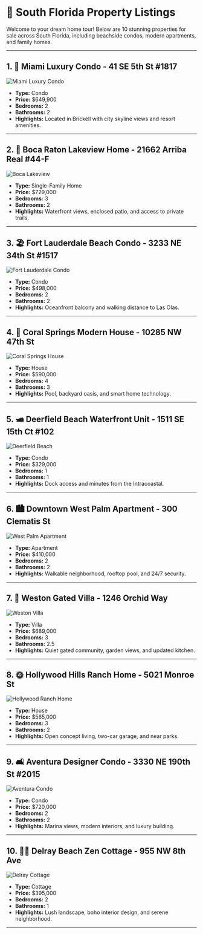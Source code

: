 # 🌴 South Florida Property Listings

Welcome to your dream home tour! Below are 10 stunning properties for sale across South Florida, including beachside condos, modern apartments, and family homes.

---

## 1. 🌇 Miami Luxury Condo - 41 SE 5th St #1817
![Miami Luxury Condo](sandbox:/mnt/data/generated_image_0.png)

- **Type:** Condo  
- **Price:** $649,900  
- **Bedrooms:** 2  
- **Bathrooms:** 2  
- **Highlights:** Located in Brickell with city skyline views and resort amenities.

---

## 2. 🌴 Boca Raton Lakeview Home - 21662 Arriba Real #44-F
![Boca Lakeview](sandbox:/mnt/data/generated_image_1.png)

- **Type:** Single-Family Home  
- **Price:** $729,000  
- **Bedrooms:** 3  
- **Bathrooms:** 2  
- **Highlights:** Waterfront views, enclosed patio, and access to private trails.

---

## 3. 🏖️ Fort Lauderdale Beach Condo - 3233 NE 34th St #1517
![Fort Lauderdale Condo](sandbox:/mnt/data/generated_image_2.png)

- **Type:** Condo  
- **Price:** $498,000  
- **Bedrooms:** 2  
- **Bathrooms:** 2  
- **Highlights:** Oceanfront balcony and walking distance to Las Olas.

---

## 4. 🏡 Coral Springs Modern House - 10285 NW 47th St
![Coral Springs House](sandbox:/mnt/data/generated_image_3.png)

- **Type:** House  
- **Price:** $590,000  
- **Bedrooms:** 4  
- **Bathrooms:** 3  
- **Highlights:** Pool, backyard oasis, and smart home technology.

---

## 5. 🛥️ Deerfield Beach Waterfront Unit - 1511 SE 15th Ct #102
![Deerfield Beach](sandbox:/mnt/data/generated_image_4.png)

- **Type:** Condo  
- **Price:** $329,000  
- **Bedrooms:** 1  
- **Bathrooms:** 1  
- **Highlights:** Dock access and minutes from the Intracoastal.

---

## 6. 🏙️ Downtown West Palm Apartment - 300 Clematis St
![West Palm Apartment](sandbox:/mnt/data/generated_image_5.png)

- **Type:** Apartment  
- **Price:** $410,000  
- **Bedrooms:** 2  
- **Bathrooms:** 2  
- **Highlights:** Walkable neighborhood, rooftop pool, and 24/7 security.

---

## 7. 🌿 Weston Gated Villa - 1246 Orchid Way
![Weston Villa](sandbox:/mnt/data/generated_image_6.png)

- **Type:** Villa  
- **Price:** $689,000  
- **Bedrooms:** 3  
- **Bathrooms:** 2.5  
- **Highlights:** Quiet gated community, garden views, and updated kitchen.

---

## 8. 🌞 Hollywood Hills Ranch Home - 5021 Monroe St
![Hollywood Ranch Home](sandbox:/mnt/data/generated_image_7.png)

- **Type:** House  
- **Price:** $565,000  
- **Bedrooms:** 3  
- **Bathrooms:** 2  
- **Highlights:** Open concept living, two-car garage, and near parks.

---

## 9. 🛋️ Aventura Designer Condo - 3330 NE 190th St #2015
![Aventura Condo](sandbox:/mnt/data/generated_image_8.png)

- **Type:** Condo  
- **Price:** $720,000  
- **Bedrooms:** 2  
- **Bathrooms:** 2  
- **Highlights:** Marina views, modern interiors, and luxury building.

---

## 10. 🧘‍♀️ Delray Beach Zen Cottage - 955 NW 8th Ave
![Delray Cottage](sandbox:/mnt/data/generated_image_9.png)

- **Type:** Cottage  
- **Price:** $395,000  
- **Bedrooms:** 2  
- **Bathrooms:** 1  
- **Highlights:** Lush landscape, boho interior design, and serene neighborhood.

---
